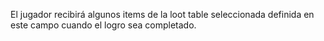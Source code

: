 El jugador recibirá algunos items de la loot table seleccionada definida en este campo cuando el logro sea completado.